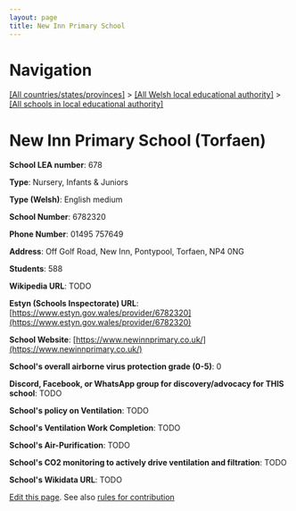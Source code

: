 ```yaml
---
layout: page
title: New Inn Primary School
---
```

# Navigation

[[All countries/states/provinces]](../../..) > [[All Welsh local educational authority]](../..) > [[All schools in local educational authority]](..)

# New Inn Primary School (Torfaen)

**School LEA number**: 678

**Type**: Nursery, Infants & Juniors

**Type (Welsh)**: English medium

**School Number**: 6782320

**Phone Number**: 01495 757649

**Address**: Off Golf Road, New Inn, Pontypool, Torfaen, NP4 0NG

**Students**: 588

**Wikipedia URL**: TODO

**Estyn (Schools Inspectorate) URL**: [https://www.estyn.gov.wales/provider/6782320](https://www.estyn.gov.wales/provider/6782320)

**School Website**: [https://www.newinnprimary.co.uk/](https://www.newinnprimary.co.uk/)

**School's overall airborne virus protection grade (0-5)**: 0

**Discord, Facebook, or WhatsApp group for discovery/advocacy for THIS school**: TODO

**School's policy on Ventilation**: TODO

**School's Ventilation Work Completion**: TODO

**School's Air-Purification**: TODO

**School's CO2 monitoring to actively drive ventilation and filtration**: TODO

**School's Wikidata URL**: TODO




[Edit this page](https://github.com/ventilate-schools/Wales/edit/prif/./Torfaen/New_Inn_Primary_School.md). See also [rules for contribution](../../../contribution-rules/)